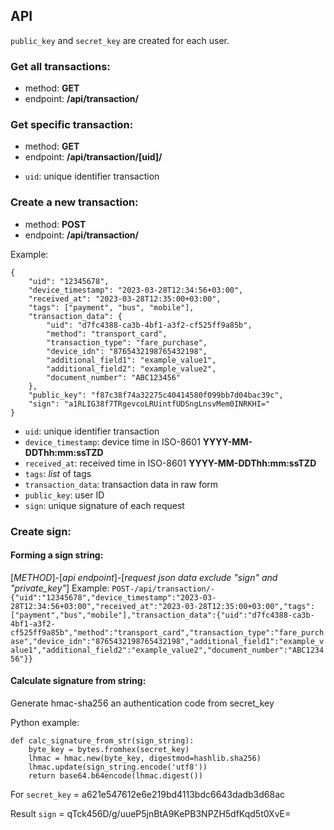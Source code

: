 ## API

`public_key` and `secret_key` are created for each user.

### Get all transactions:
* method: **GET**
* endpoint: **/api/transaction/**


### Get specific transaction:
* method: **GET**
* endpoint: **/api/transaction/[uid]/**
- `uid`: unique identifier transaction


### Create a new transaction:
* method: **POST**
* endpoint: **/api/transaction/**

Example:
```
{
    "uid": "12345678",
    "device_timestamp": "2023-03-28T12:34:56+03:00",
    "received_at": "2023-03-28T12:35:00+03:00",
    "tags": ["payment", "bus", "mobile"],
    "transaction_data": {
        "uid": "d7fc4388-ca3b-4bf1-a3f2-cf525ff9a85b",
        "method": "transport_card",
        "transaction_type": "fare_purchase",
        "device_idn": "8765432198765432198",
        "additional_field1": "example_value1",
        "additional_field2": "example_value2",
        "document_number": "ABC123456"
    },
    "public_key": "f87c38f74a32275c40414580f099bb7d04bac39c",
    "sign": "a1RLIG38f7TRgevcoLRUintfUDSngLnsvMem0INRKHI="
}
```
- `uid`: unique identifier transaction
- `device_timestamp`: device time in ISO-8601 **YYYY-MM-DDThh:mm:ssTZD**
- `received_at`: received time in ISO-8601 **YYYY-MM-DDThh:mm:ssTZD**
- `tags`: _list_ of tags
- `transaction_data`: transaction data in raw form
- `public_key`: user ID 
- `sign`: unique signature of each request 

### Create sign:

#### Forming a sign string:
[_METHOD_]-[_api endpoint_]-[_request json data exclude "sign" and "private_key"_]
Example: 
`POST-/api/transaction/-{"uid":"12345678","device_timestamp":"2023-03-28T12:34:56+03:00","received_at":"2023-03-28T12:35:00+03:00","tags":["payment","bus","mobile"],"transaction_data":{"uid":"d7fc4388-ca3b-4bf1-a3f2-cf525ff9a85b","method":"transport_card","transaction_type":"fare_purchase","device_idn":"8765432198765432198","additional_field1":"example_value1","additional_field2":"example_value2","document_number":"ABC123456"}}`

#### Calculate signature from string:
Generate hmac-sha256 an authentication code from secret_key

Python example:
```
def calc_signature_from_str(sign_string):
    byte_key = bytes.fromhex(secret_key)
    lhmac = hmac.new(byte_key, digestmod=hashlib.sha256)
    lhmac.update(sign_string.encode('utf8'))
    return base64.b64encode(lhmac.digest())
```

For `secret_key` = a621e547612e6e219bd4113bdc6643dadb3d68ac 

Result `sign` = qTck456D/g/uueP5jnBtA9KePB3NPZH5dfKqd5t0XvE=
